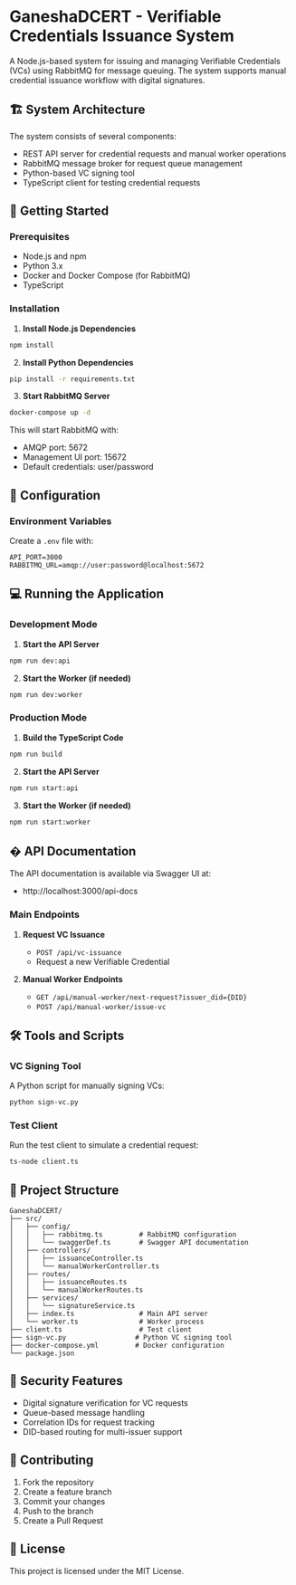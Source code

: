 # GaneshaDCERT - Verifiable Credentials Issuance System

A Node.js-based system for issuing and managing Verifiable Credentials (VCs) using RabbitMQ for message queuing. The system supports manual credential issuance workflow with digital signatures.

## 🏗️ System Architecture

The system consists of several components:
- REST API server for credential requests and manual worker operations
- RabbitMQ message broker for request queue management
- Python-based VC signing tool
- TypeScript client for testing credential requests

## 🚀 Getting Started

### Prerequisites

- Node.js and npm
- Python 3.x
- Docker and Docker Compose (for RabbitMQ)
- TypeScript

### Installation

1. **Install Node.js Dependencies**
```bash
npm install
```

2. **Install Python Dependencies**
```bash
pip install -r requirements.txt
```

3. **Start RabbitMQ Server**
```bash
docker-compose up -d
```

This will start RabbitMQ with:
- AMQP port: 5672
- Management UI port: 15672
- Default credentials: user/password

## 🔧 Configuration

### Environment Variables
Create a `.env` file with:
```env
API_PORT=3000
RABBITMQ_URL=amqp://user:password@localhost:5672
```

## 💻 Running the Application

### Development Mode

1. **Start the API Server**
```bash
npm run dev:api
```

2. **Start the Worker (if needed)**
```bash
npm run dev:worker
```

### Production Mode

1. **Build the TypeScript Code**
```bash
npm run build
```

2. **Start the API Server**
```bash
npm run start:api
```

3. **Start the Worker (if needed)**
```bash
npm run start:worker
```

## � API Documentation

The API documentation is available via Swagger UI at:
- http://localhost:3000/api-docs

### Main Endpoints

1. **Request VC Issuance**
   - `POST /api/vc-issuance`
   - Request a new Verifiable Credential

2. **Manual Worker Endpoints**
   - `GET /api/manual-worker/next-request?issuer_did={DID}`
   - `POST /api/manual-worker/issue-vc`

## 🛠️ Tools and Scripts

### VC Signing Tool
A Python script for manually signing VCs:
```bash
python sign-vc.py
```

### Test Client
Run the test client to simulate a credential request:
```bash
ts-node client.ts
```

## 📁 Project Structure

```
GaneshaDCERT/
├── src/
│   ├── config/
│   │   ├── rabbitmq.ts         # RabbitMQ configuration
│   │   └── swaggerDef.ts       # Swagger API documentation
│   ├── controllers/
│   │   ├── issuanceController.ts
│   │   └── manualWorkerController.ts
│   ├── routes/
│   │   ├── issuanceRoutes.ts
│   │   └── manualWorkerRoutes.ts
│   ├── services/
│   │   └── signatureService.ts
│   ├── index.ts                # Main API server
│   └── worker.ts               # Worker process
├── client.ts                   # Test client
├── sign-vc.py                 # Python VC signing tool
├── docker-compose.yml         # Docker configuration
└── package.json
```

## 🔐 Security Features

- Digital signature verification for VC requests
- Queue-based message handling
- Correlation IDs for request tracking
- DID-based routing for multi-issuer support

## 🤝 Contributing

1. Fork the repository
2. Create a feature branch
3. Commit your changes
4. Push to the branch
5. Create a Pull Request

## 📝 License

This project is licensed under the MIT License.
